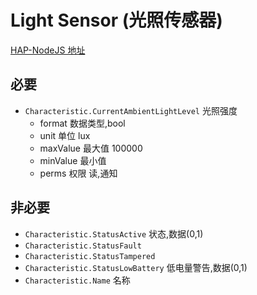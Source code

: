 # Light Sensor (光照传感器)

[HAP-NodeJS 地址](https://github.com/KhaosT/HAP-NodeJS/blob/master/lib/gen/HomeKitTypes.js#L3100)

必要
---
* `Characteristic.CurrentAmbientLightLevel` 光照强度
    * format 数据类型,bool
    * unit 单位  lux
    * maxValue 最大值 100000
    * minValue 最小值
    * perms 权限 读,通知


非必要 
---

* `Characteristic.StatusActive`  状态,数据(0,1)
* `Characteristic.StatusFault`
* `Characteristic.StatusTampered`
* `Characteristic.StatusLowBattery` 低电量警告,数据(0,1)
* `Characteristic.Name` 名称